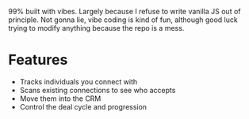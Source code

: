 99% built with vibes. Largely because I refuse to write vanilla JS out of principle.
Not gonna lie, vibe coding is kind of fun, although good luck trying to modify anything because the repo is a mess.

# Features
- Tracks individuals you connect with
- Scans existing connections to see who accepts
- Move them into the CRM
- Control the deal cycle and progression
